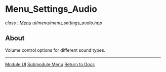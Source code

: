 # Menu_Settings_Audio
*class : [Menu](menu.md)*
*ui/menu/menu_settings_audio.hpp*

## About
Volume control options for different sound types.

---

[Module UI](../ui.md)
[Submodule Menu](menu.md)
[Return to Docs](../../docs.md)
